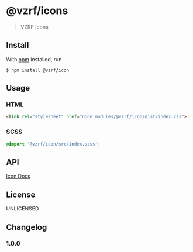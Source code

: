 # @vzrf/icons

> VZRF Icons

## Install

With [npm](https://npmjs.org/) installed, run

```
$ npm install @vzrf/icon
```

## Usage

### HTML
```html
<link rel="stylesheet" href="node_modules/@vzrf/icon/dist/index.css">
```

### SCSS
```scss
@import '@vzrf/icon/src/index.scss';
```

## API
[Icon Docs](https://vzrf-docs.cfappsawsnpeast.ebiz.verizon.com/ui-elements/icon)

## License
UNLICENSED

## Changelog

### 1.0.0
